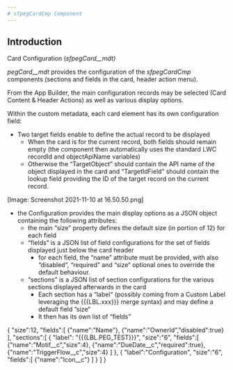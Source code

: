 ```yaml
---
# sfpegCardCmp Component
---
```


## Introduction


Card Configuration (*sfpegCard__mdt)*

*pegCard__mdt* provides the configuration of the *sfpegCardCmp* components (sections and fields in the card, header action menu).

From the App Builder, the main configuration records may be selected (Card Content & Header Actions) as well as various display options.


Within the custom metadata, each card element has its own configuration field:

* Two target fields enable to define the actual record to be displayed
    * When the card is for the current record, both fields should remain empty (the component then automatically uses the standard LWC recordId and objectApiName variables)
    * Otherwise the “TargetObject” should contain the API name of the object displayed in the card and “TargetIdField” should contain the lookup field providing the ID of the target record on the current record. 

[Image: Screenshot 2021-11-10 at 16.50.50.png]
* the Configuration provides the main display options as a JSON object containing the following attributes:
    * the main “size” property defines the default size (in portion of 12) for each field
    * “fields” is a JSON list of field configurations for the set of fields displayed just below the card header
        * for each field, the “name” attribute must be provided, with also “disabled”, “required” and “size“ optional ones to override the default behaviour. 
    * “sections” is a JSON list of section configurations for the various sections displayed afterwards in the card
        * Each section has a “label“ (possibly coming from a Custom Label leveraging the  {{{LBL.xxx}}} merge syntax) and may define a default field ”size“ 
        * It then has its own list of “fields”

{
  "size":12,
  "fields":[
    {"name":"Name"},
    {"name":"OwnerId","disabled":true}
  ],
  "sections":[
    { "label": "{{{LBL.PEG_TEST}}}", "size":"6",
      "fields":[
        {"name":"Motif__c","size":4},
        {"name":"DueDate__c","required":true},
        {"name":"TriggerFlow__c","size":4}
      ]
    },
    { "label":"Configuration", "size":"6",
      "fields":[
       {"name":"Icon__c"}
      ]
    }
  ]
}

